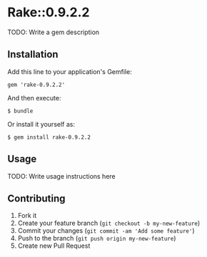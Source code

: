 # Rake::0.9.2.2

TODO: Write a gem description

## Installation

Add this line to your application's Gemfile:

    gem 'rake-0.9.2.2'

And then execute:

    $ bundle

Or install it yourself as:

    $ gem install rake-0.9.2.2

## Usage

TODO: Write usage instructions here

## Contributing

1. Fork it
2. Create your feature branch (`git checkout -b my-new-feature`)
3. Commit your changes (`git commit -am 'Add some feature'`)
4. Push to the branch (`git push origin my-new-feature`)
5. Create new Pull Request
